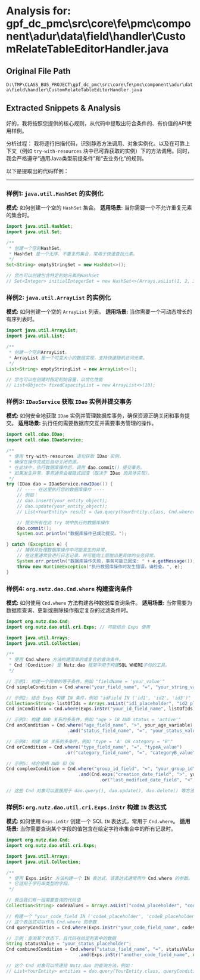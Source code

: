 # Analysis for: gpf_dc_pmc\src\core\fe\pmc\component\adur\data\field\handler\CustomRelateTableEditorHandler.java

## Original File Path
`D:\TMP\CLASS_BUS_PROJECT\gpf_dc_pmc\src\core\fe\pmc\component\adur\data\field\handler\CustomRelateTableEditorHandler.java`

## Extracted Snippets & Analysis
好的，我将按照您提供的核心规则，从代码中提取出符合条件的、有价值的API使用样例。

分析过程：
我将逐行扫描代码，识别静态方法调用、对象实例化、以及在可靠上下文（例如 `try-with-resources` 块中已可靠获取的实例）下的方法调用。同时，我会严格遵守“通用Java类型前提条件”和“去业务化”的规则。

以下是提取出的代码样例：

---

### 样例1: `java.util.HashSet` 的实例化

**模式:** 如何创建一个空的 `HashSet` 集合。
**适用场景:** 当你需要一个不允许重复元素的集合时。

```java
import java.util.HashSet;
import java.util.Set;

/**
 * 创建一个空的HashSet。
 * HashSet 是一个无序、不重复的集合，常用于快速查找元素。
 */
Set<String> emptyStringSet = new HashSet<>();

// 您也可以创建包含特定初始元素的HashSet
// Set<Integer> initialIntegerSet = new HashSet<>(Arrays.asList(1, 2, 3));
```

### 样例2: `java.util.ArrayList` 的实例化

**模式:** 如何创建一个空的 `ArrayList` 列表。
**适用场景:** 当你需要一个可动态增长的有序列表时。

```java
import java.util.ArrayList;
import java.util.List;

/**
 * 创建一个空的ArrayList。
 * ArrayList 是一个可变大小的数组实现，支持快速随机访问元素。
 */
List<String> emptyStringList = new ArrayList<>();

// 您也可以在创建时指定初始容量，以优化性能
// List<Object> fixedCapacityList = new ArrayList<>(10);
```

### 样例3: `IDaoService` 获取 `IDao` 实例并提交事务

**模式:** 如何安全地获取 `IDao` 实例并管理数据库事务，确保资源正确关闭和事务提交。
**适用场景:** 执行任何需要数据库交互并需要事务管理的操作。

```java
import cell.cdao.IDao;
import cell.cdao.IDaoService;

/**
 * 使用 try-with-resources 语句获取 IDao 实例，
 * 确保在操作完成后自动关闭资源。
 * 在此块中，执行数据库操作后，调用 dao.commit() 提交事务。
 * 如果发生异常，事务通常会被隐式回滚（取决于 IDao 的具体实现）。
 */
try (IDao dao = IDaoService.newIDao()) {
    // ---- 在这里执行您的数据库操作 ----
    // 例如：
    // dao.insert(your_entity_object);
    // dao.update(your_entity_object);
    // List<YourEntity> result = dao.query(YourEntity.class, Cnd.where("id", "=", your_id_variable));

    // 提交所有在此 try 块中执行的数据库操作
    dao.commit();
    System.out.println("数据库操作已成功提交。");

} catch (Exception e) {
    // 捕获并处理数据库操作中可能发生的异常。
    // 在这里通常会进行日志记录，并可能向上层抛出更具体的业务异常。
    System.err.println("数据库操作失败，事务可能已回滚: " + e.getMessage());
    throw new RuntimeException("执行数据库操作时发生错误，请检查。", e);
}
```

### 样例4: `org.nutz.dao.Cnd.where` 构建查询条件

**模式:** 如何使用 `Cnd.where` 方法构建各种数据库查询条件。
**适用场景:** 当你需要为数据库查询、更新或删除操作指定复杂的过滤条件时。

```java
import org.nutz.dao.Cnd;
import org.nutz.dao.util.cri.Exps; // 可能结合 Exps 使用

import java.util.Arrays;
import java.util.Collection;

/**
 * 使用 Cnd.where 方法构建简单的或复合的查询条件。
 * Cnd (Condition) 是 Nutz.dao 框架中用于构建SQL WHERE子句的工具。
 */

// 示例1: 构建一个简单的等于条件，例如 "fieldName = 'your_value'"
Cnd simpleCondition = Cnd.where("your_field_name", "=", "your_string_value");

// 示例2: 结合 Exps 构建 IN 条件，例如 "idField IN ('id1', 'id2', 'id3')"
Collection<String> listOfIds = Arrays.asList("id1_placeholder", "id2_placeholder", "id3_placeholder");
Cnd inCondition = Cnd.where(Exps.inStr("your_id_field_name", listOfIds));

// 示例3: 构建 AND 关系的多条件，例如 "age > 18 AND status = 'active'"
Cnd andCondition = Cnd.where("age_field_name", ">", your_age_variable)
                       .and("status_field_name", "=", "your_status_value");

// 示例4: 构建 OR 关系的多条件，例如 "type = 'A' OR category = 'B'"
Cnd orCondition = Cnd.where("type_field_name", "=", "typeA_value")
                      .or("category_field_name", "=", "categoryB_value");

// 示例5: 结合使用 AND 和 OR
Cnd complexCondition = Cnd.where("group_id_field", "=", "your_group_id")
                           .and(Cnd.exps("creation_date_field", ">", your_start_date_variable)
                                   .or("last_modified_date_field", "<", your_end_date_variable));

// 这些 Cnd 对象可以直接用于 dao.query(), dao.update(), dao.delete() 等方法中。
```

### 样例5: `org.nutz.dao.util.cri.Exps.inStr` 构建 `IN` 表达式

**模式:** 如何使用 `Exps.inStr` 创建一个 SQL `IN` 表达式，常用于 `Cnd.where`。
**适用场景:** 当你需要查询某个字段的值包含在给定字符串集合中的所有记录时。

```java
import org.nutz.dao.Cnd;
import org.nutz.dao.util.cri.Exps;

import java.util.Arrays;
import java.util.Collection;

/**
 * 使用 Exps.inStr 方法构建一个 IN 表达式，该表达式通常用作 Cnd.where 的参数。
 * 它适用于字符串类型的字段。
 */

// 假设我们有一组需要查询的代码值
Collection<String> codeValues = Arrays.asList("codeA_placeholder", "codeB_placeholder", "codeC_placeholder");

// 构建一个 "your_code_field IN ('codeA_placeholder', 'codeB_placeholder', 'codeC_placeholder')" 的表达式
// 这个表达式可以作为 Cnd.where 的参数
Cnd queryCondition = Cnd.where(Exps.inStr("your_code_field_name", codeValues));

// 示例：查询某个状态下，且代码在给定列表中的数据
String statusValue = "your_status_placeholder";
Cnd combinedCondition = Cnd.where("status_field_name", "=", statusValue)
                           .and(Exps.inStr("another_code_field_name", Arrays.asList("item1", "item2")));

// 这个 Cnd 对象可以传递给 Nutz.dao 的查询方法，例如：
// List<YourEntity> entities = dao.query(YourEntity.class, queryCondition);
```